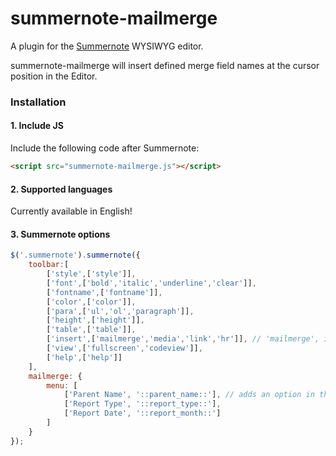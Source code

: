 # summernote-mailmerge
A plugin for the [Summernote](https://github.com/summernote/summernote/) WYSIWYG editor.

summernote-mailmerge will insert defined merge field names at the cursor position in the Editor.

### Installation

#### 1. Include JS

Include the following code after Summernote:

```html
<script src="summernote-mailmerge.js"></script>
```

#### 2. Supported languages

Currently available in English!

#### 3. Summernote options

````javascript
$('.summernote').summernote({
    toolbar:[
        ['style',['style']],
        ['font',['bold','italic','underline','clear']],
        ['fontname',['fontname']],
        ['color',['color']],
        ['para',['ul','ol','paragraph']],
        ['height',['height']],
        ['table',['table']],
        ['insert',['mailmerge','media','link','hr']], // 'mailmerge', is the dropdown menu
        ['view',['fullscreen','codeview']],
        ['help',['help']]
    ],
    mailmerge: {
        menu: [
            ['Parent Name', '::parent_name::'], // adds an option in the Mail Merge dropdown for "Parent Name" which inserts the text "::parent_name::"
            ['Report Type', '::report_type::'],
            ['Report Date', '::report_month::']
        ]
    }
});
````
